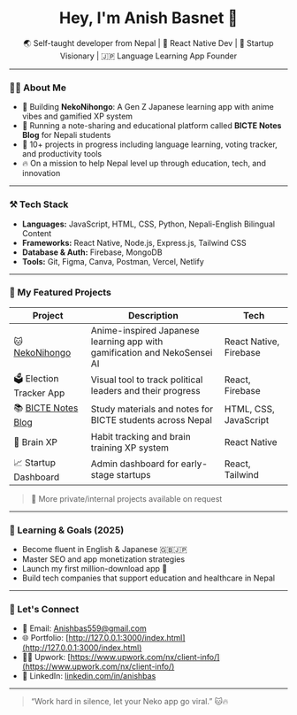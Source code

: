 <h1 align="center">Hey, I'm Anish Basnet 👋</h1>

<p align="center">
  🌏 Self-taught developer from Nepal | 📱 React Native Dev | 🎯 Startup Visionary | 🇯🇵 Language Learning App Founder
</p>

---

### 👨‍💻 About Me
- 🔭 Building **NekoNihongo**: A Gen Z Japanese learning app with anime vibes and gamified XP system
- 📘 Running a note-sharing and educational platform called **BICTE Notes Blog** for Nepali students
- 🚀 10+ projects in progress including language learning, voting tracker, and productivity tools
- 🔥 On a mission to help Nepal level up through education, tech, and innovation

---

### ⚒ Tech Stack

- **Languages:** JavaScript, HTML, CSS, Python, Nepali-English Bilingual Content
- **Frameworks:** React Native, Node.js, Express.js, Tailwind CSS
- **Database & Auth:** Firebase, MongoDB
- **Tools:** Git, Figma, Canva, Postman, Vercel, Netlify

---

### 🚀 My Featured Projects

| Project | Description | Tech |
|--------|-------------|------|
| 🐱 [NekoNihongo](https://github.com/anish34glith/neko-nihongo) | Anime-inspired Japanese learning app with gamification and NekoSensei AI | React Native, Firebase |
| 🗳️ Election Tracker App | Visual tool to track political leaders and their progress | React, Firebase |
| 📚 [BICTE Notes Blog](https://github.com/anish34glith/bicte-blog) | Study materials and notes for BICTE students across Nepal | HTML, CSS, JavaScript |
| 🧠 Brain XP | Habit tracking and brain training XP system | React Native |
| 📈 Startup Dashboard | Admin dashboard for early-stage startups | React, Tailwind |

> 🧪 More private/internal projects available on request

---

### 🧠 Learning & Goals (2025)

- Become fluent in English & Japanese 🇬🇧🇯🇵
- Master SEO and app monetization strategies
- Launch my first million-download app 🚀
- Build tech companies that support education and healthcare in Nepal

---

### 🤝 Let's Connect

- 📧 Email: [Anishbas559@gmail.com](Anishbas559@gmail.com)
- 🌐 Portfolio: [http://127.0.0.1:3000/index.html](http://127.0.0.1:3000/index.html)
- 🧑‍💻 Upwork: [https://www.upwork.com/nx/client-info/](https://www.upwork.com/nx/client-info/)
- 🔗 LinkedIn: [linkedin.com/in/anishbas](https://linkedin.com/in/anishbas32w)

---

> “Work hard in silence, let your Neko app go viral.” 🐱🔥


